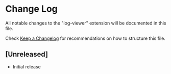 # Change Log

All notable changes to the "log-viewer" extension will be documented in this file.      

Check [Keep a Changelog](http://keepachangelog.com/) for recommendations on how to structure this file.

## [Unreleased]

- Initial release